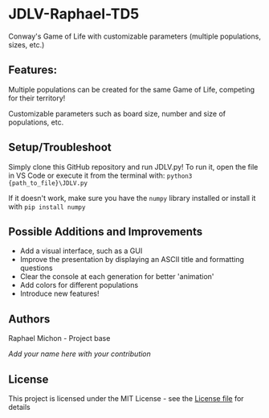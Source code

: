 # JDLV-Raphael-TD5
Conway's Game of Life with customizable parameters (multiple populations, sizes, etc.)

## Features:
Multiple populations can be created for the same Game of Life, competing for their territory!

Customizable parameters such as board size, number and size of populations, etc.

## Setup/Troubleshoot
Simply clone this GitHub repository and run JDLV.py! To run it, open the file in VS Code or execute it from the terminal with:
`python3 {path_to_file}\JDLV.py`

If it doesn't work, make sure you have the `numpy` library installed or install it with `pip install numpy`

## Possible Additions and Improvements
- Add a visual interface, such as a GUI
- Improve the presentation by displaying an ASCII title and formatting questions
- Clear the console at each generation for better 'animation'
- Add colors for different populations
- Introduce new features!

## Authors
Raphael Michon - Project base

*Add your name here with your contribution*

## License
This project is licensed under the MIT License - see the [License file](LICENSE) for details